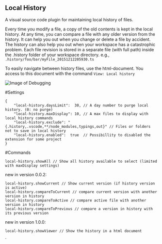 ## Local History

A visual source code plugin for maintaining local history of files.

Every time you modify a file, a copy of the old contents is kept in the local history.
At any time, you can compare a file with any older version from the history.
It can help you out when you change or delete a file by accident.
The history can also help you out when your workspace has a catastrophic problem.
Each file revision is stored in a separate file (with full path) inside the .history folder of your workspace directory.
e.g., `.history/foo/bar/myFile_20151212205930.ts`

To easily navigate between history files, use the html-document.
You access to this document with the command `View: Local history`

![Image of Debugging](https://raw.githubusercontent.com/zabel-xyz/local-history/master/HtmlPreview.png)

#Settings

    {
        "local-history.daysLimit":  30, // A day number to purge local history. (0: no purge)
        "local-history.maxDisplay": 10, // A max files to display with local history commands
        "local-history.exclude": "{.history,.vscode,**/node_modules,typings,out}" // Files or folders not to save in local history
        "local-history.enabled":  true  // Possibillity to disabled the extension for some project
    }

#Commands

    local-history.showAll // Show all history available to select (limited with maxDisplay settings)

new in version 0.0.2:

    local-history.showCurrent // Show current version (if history version is active)
    local-history.compareToCurrent // compare current version with another version in history
    local-history.compareToActive // compare active file with another version in history
    local-history.compareToPrevious // compare a version in history with its previous version

new in version 1.0.0:

    local-history.showViewer // Show the history in a html document
`